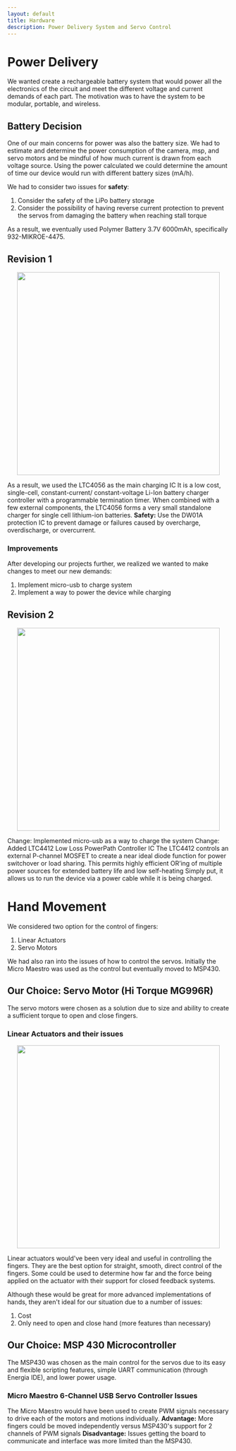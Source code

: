 ```yaml
---
layout: default
title: Hardware
description: Power Delivery System and Servo Control
---
```





# Power Delivery
We wanted create a rechargeable battery system that would power all the electronics of the circuit and meet the different voltage and current demands of each part. The motivation was to have the system to be modular, portable, and wireless.

## Battery Decision
One of our main concerns for power was also the battery size. We had to estimate and determine the power consumption of the camera, msp, and servo motors and be mindful of how much current is drawn from each voltage source. 
Using the power calculated we could determine the amount of time our device would run with different battery sizes (mA/h). 

We had to consider two issues for **safety**:
1. Consider the safety of the LiPo battery storage 
2. Consider the possibility of having reverse current protection to prevent the servos from damaging the battery when reaching stall torque

As a result, we eventually used Polymer Battery 3.7V 6000mAh, specifically 932-MIKROE-4475.

## Revision 1
<p align="center">
  <img width="460" height="460" src="https://github.com/EE-Emerge/EE-Emerge2022_GestureRecognition/blob/gh-pages/assets/css/power%20first%20iteration.PNG?raw=true">
</p>


As a result, we used the LTC4056 as the main charging IC 
It is a low cost, single-cell, constant-current/ constant-voltage Li-Ion battery charger controller with a programmable termination timer. When combined with a few external components, the LTC4056 forms a very small standalone charger for single cell lithium-ion batteries.
**Safety:** Use the DW01A protection IC to prevent damage or failures caused by overcharge, overdischarge, or overcurrent. 

### Improvements
After developing our projects further, we realized we wanted to make changes to meet our new demands:

1. Implement micro-usb to charge system
1. Implement a way to power the device while charging

## Revision 2
<p align="center">
  <img width="460" height="460" src="https://github.com/EE-Emerge/EE-Emerge2022_GestureRecognition/blob/gh-pages/assets/css/power%20second%20iteration.PNG?raw=true">
</p>
Change: Implemented micro-usb as a way to charge the system
Change: Added LTC4412 Low Loss PowerPath Controller IC 
The LTC4412 controls an external P-channel MOSFET to create a near ideal diode function for power switchover or load sharing. This permits highly efficient OR’ing of multiple power sources for extended battery life and low self-heating
Simply put, it allows us to run the device via a power cable while it is being charged. 

# Hand Movement
We considered two option for the control of fingers:
1. Linear Actuators
2. Servo Motors

We had also ran into the issues of how to control the servos. Initially the Micro Maestro was used as the control but eventually moved to MSP430.

## Our Choice: Servo Motor (Hi Torque MG996R)
The servo motors were chosen as a solution due to size and ability to create a sufficient torque to open and close fingers.

### Linear Actuators and their issues
<p align="center">
  <img width="460" height="460" src="https://github.com/EE-Emerge/EE-Emerge2022_GestureRecognition/blob/gh-pages/assets/css/servo%20motor%20linear%20actuator.PNG?raw=true">
</p>
Linear actuators would've been very ideal and useful in controlling the fingers. They are the best option for straight, smooth, direct control of the fingers. Some could be used to determine how far and the force being applied on the actuator with their support for closed feedback systems.

Although these would be great for more advanced implementations of hands, they aren't ideal for our situation due to a number of issues:
1. Cost
2. Only need to open and close hand (more features than necessary)

## Our Choice: MSP 430 Microcontroller
The MSP430 was chosen as the main control for the servos due to its easy and flexible scripting features, simple UART communication (through Energia IDE), and lower power usage. 

### Micro Maestro 6-Channel USB Servo Controller Issues
The Micro Maestro would have been used to create PWM signals necessary to drive each of the motors and motions individually.
**Advantage:** More fingers could be moved independently versus MSP430's support for 2 channels of PWM signals
**Disadvantage:** Issues getting the board to communicate and interface was more limited than the MSP430.
